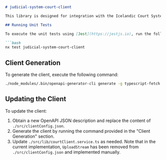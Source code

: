 ```markdown
# judicial-system-court-client

This library is designed for integration with the Icelandic Court System, known as Auður.

## Running Unit Tests

To execute the unit tests using [Jest](https://jestjs.io), run the following command:

```bash
nx test judicial-system-court-client
```

## Client Generation

To generate the client, execute the following command:

```bash
./node_modules/.bin/openapi-generator-cli generate -g typescript-fetch --additional-properties=typescriptThreePlus=true -o libs/judicial-system/court-client/gen/fetch -i libs/judicial-system/court-client/src/clientConfig.json
```

## Updating the Client

To update the client:

1. Obtain a new OpenAPI JSON description and replace the content of `./src/clientConfig.json`.
2. Generate the client by running the command provided in the "Client Generation" section.
3. Update `./src/lib/courtClient.service.ts` as needed. Note that in the current implementation, `UploadStream` has been removed from `./src/clientConfig.json` and implemented manually.
```